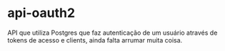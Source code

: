 # api-oauth2

API que utiliza Postgres que faz autenticação de um usuário através de tokens de acesso e clients, ainda falta arrumar muita coisa.